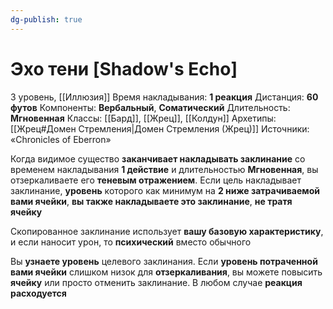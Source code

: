 ```yaml
---
dg-publish: true
---
```

# Эхо тени [Shadow's Echo]
3 уровень, [[Иллюзия]]
Время накладывания: **1 реакция**
Дистанция: **60 футов**
Компоненты: **Вербальный**, **Соматический**
Длительность: **Мгновенная**
Классы: [[Бард]], [[Жрец]], [[Колдун]]
Архетипы: [[Жрец#Домен Стремления|Домен Стремления (Жрец)]]
Источники: «Chronicles of Eberron»

Когда видимое существо **заканчивает накладывать заклинание** со временем накладывания **1 действие** и длительностью **Мгновенная**, вы отзеркаливаете его **теневым отражением**. Если цель накладывает заклинание, **уровень** которого как минимум на **2 ниже затрачиваемой вами ячейки**, **вы также накладываете это заклинание**, **не тратя ячейку**

Скопированное заклинание использует **вашу базовую характеристику**, и если наносит урон, то **психический** вместо обычного

Вы **узнаете уровень** целевого заклинания. Если **уровень потраченной вами ячейки** слишком низок для **отзеркаливания**, вы можете повысить **ячейку** или просто отменить заклинание. В любом случае **реакция расходуется**